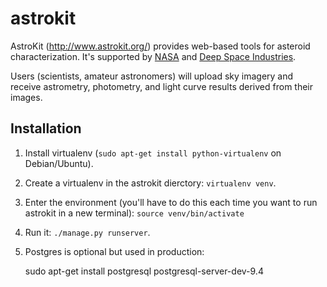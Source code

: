 # astrokit

AstroKit (http://www.astrokit.org/) provides web-based tools for asteroid
characterization.  It's supported by [NASA](http://nspires.nasaprs.com/external/) and [Deep Space Industries](http://deepspaceindustries.com/).

Users (scientists, amateur astronomers) will upload sky imagery and receive
astrometry, photometry, and light curve results derived from their images.

## Installation

1. Install virtualenv (`sudo apt-get install python-virtualenv` on Debian/Ubuntu).

2. Create a virtualenv in the astrokit dierctory: `virtualenv venv`.

3. Enter the environment (you'll have to do this each time you want to run astrokit in a new terminal): `source venv/bin/activate`

4. Run it:  `./manage.py runserver`.

5. Postgres is optional but used in production:

    sudo apt-get install postgresql postgresql-server-dev-9.4
